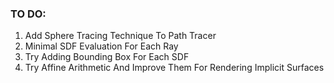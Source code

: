 ### TO DO:
1. Add Sphere Tracing Technique To Path Tracer
2. Minimal SDF Evaluation For Each Ray
3. Try Adding Bounding Box For Each SDF
4. Try Affine Arithmetic And Improve Them For Rendering Implicit Surfaces
